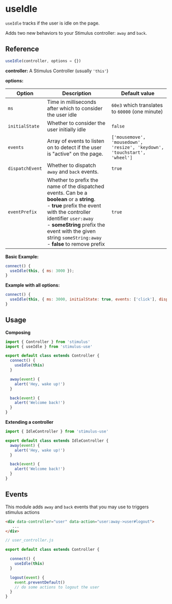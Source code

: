 # useIdle

`useIdle` tracks if the user is idle on the page.

Adds two new behaviors to your Stimulus controller: `away` and `back`.

## Reference

```javascript
useIdle(controller, options = {})
```

**controller:** A Stimulus Controller (usually `'this'`)

**options:**


| Option| Description | Default value |
|-----------------------|-------------|---------------------|
| `ms` | Time in milliseconds after which to consider the user idle |`60e3` which translates to `60000` (one minute) |
| `initialState` | Whether to consider the user initially idle | `false` |
| `events` | Array of events to listen on to detect if the user is "active" on the page. | `['mousemove', 'mousedown', 'resize', 'keydown', 'touchstart', 'wheel']` |
| `dispatchEvent` | Whether to dispatch `away` and `back` events. | `true` |
|`eventPrefix`| Whether to prefix the name of the dispatched events. Can be a **boolean** or a **string**.<br>- **true** prefix the event with the controller identifier `user:away` <br>- **someString** prefix the event with the given string `someString:away` <br>- **false** to remove prefix  | `true` |

**Basic Example:**

```js
connect() {
  useIdle(this, { ms: 3000 });
}
```
**Example with all options:**

```js
connect() {
  useIdle(this, { ms: 3000, initialState: true, events: ['click'], dispatchEvent: false, eventPrefix: false });
}
```

## Usage

**Composing**

```js
import { Controller } from 'stimulus'
import { useIdle } from 'stimulus-use'

export default class extends Controller {
  connect() {
    useIdle(this)
  }

  away(event) {
    alert('Hey, wake up!')
  }

  back(event) {
    alert('Welcome back!')
  }
}
```

**Extending a controller**

```js
import { IdleController } from 'stimulus-use'

export default class extends IdleController {
  away(event) {
    alert('Hey, wake up!')
  }

  back(event) {
    alert('Welcome back!')
  }
}
```


## Events

This module adds `away` and `back` events that you may use to triggers stimulus actions

```html
<div data-controller="user" data-action="user:away->user#logout">
   ...
</div>
 ```


```js
// user_controller.js

export default class extends Controller {

  connect() {
    useIdle(this)
  }

  logout(event) {
    event.preventDefault()
    // do some actions to logout the user
  }
}
```
